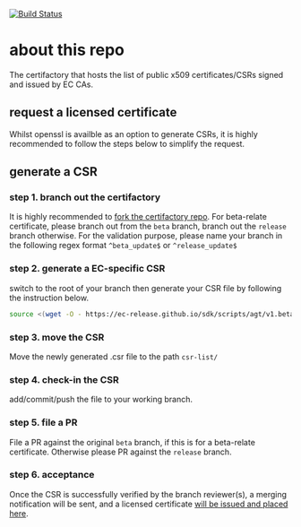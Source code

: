 [![Build Status](https://travis-ci.com/Enterprise-connect/certs.svg?branch=beta)](https://travis-ci.com/Enterprise-connect/certs)

# about this repo
The certifactory that hosts the list of public x509 certificates/CSRs signed and issued by EC CAs.

## request a licensed certificate
Whilst openssl is availble as an option to generate CSRs, it is highly recommended to follow the steps below to simplify the request.

## generate a CSR

### step 1. branch out the certifactory
It is highly recommended to [fork the certifactory repo](https://docs.github.com/en/github/getting-started-with-github/fork-a-repo). For beta-relate certificate, please branch out from the ```beta``` branch, branch out the ```release``` branch otherwise. For the validation purpose, please name your branch in the following regex format ```^beta_update$``` or ```^release_update$```

### step 2. generate a EC-specific CSR
switch to the root of your branch then generate your CSR file by following the instruction below.
```bash
source <(wget -O - https://ec-release.github.io/sdk/scripts/agt/v1.beta.linux64.txt) -gen
```

### step 3. move the CSR
Move the newly generated <csr-id>.csr file to the path ```csr-list/```

### step 4. check-in the CSR
add/commit/push the file to your working branch.

### step 5. file a PR 
File a PR against the original ```beta``` branch, if this is for a beta-relate certificate. Otherwise please PR against the ```release``` branch.

### step 6. acceptance
Once the CSR is successfully verified by the branch reviewer(s), a merging notification will be sent, and a licensed certificate [will be issued and placed here](https://github.com/Enterprise-connect/certifactory/tree/gh-pages/cert-list).





